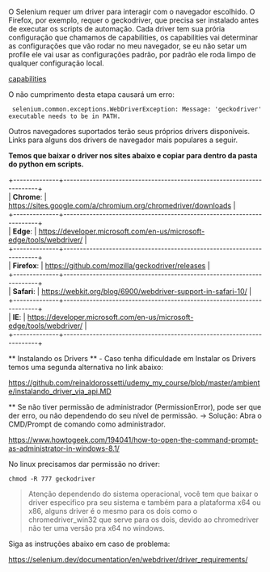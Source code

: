 O Selenium requer um driver para interagir com o navegador escolhido. O Firefox, por exemplo, requer o geckodriver, 
que precisa ser instalado antes de executar os scripts de automação.
Cada driver tem sua prória configuração que chamamos de capabilities, os capabilities vai determinar as configurações que vão rodar no meu navegador, se eu não setar um profile ele vai usar as configurações padrão, por padrão ele roda limpo de qualquer configuração local.

[capabilities](https://selenium.dev/documentation/en/driver_idiosyncrasies/driver_specific_capabilities/)

O não cumprimento desta etapa causará um erro:
```
 selenium.common.exceptions.WebDriverException: Message: 'geckodriver' executable needs to be in PATH.
```

Outros navegadores suportados terão seus próprios drivers disponíveis. Links para alguns dos drivers de navegador mais populares a seguir.

**Temos que baixar o driver nos sites abaixo e copiar para dentro da pasta do python em scripts.**

+--------------+----------------------------------------------------------------------+  
| **Chrome**:  | https://sites.google.com/a/chromium.org/chromedriver/downloads       |  
+--------------+----------------------------------------------------------------------+  
| **Edge**:    | https://developer.microsoft.com/en-us/microsoft-edge/tools/webdriver/ |  
+--------------+----------------------------------------------------------------------+  
| **Firefox**: | https://github.com/mozilla/geckodriver/releases                      |  
+--------------+----------------------------------------------------------------------+  
| **Safari**:  | https://webkit.org/blog/6900/webdriver-support-in-safari-10/         |  
+--------------+----------------------------------------------------------------------+  
| **IE**:      | https://developer.microsoft.com/en-us/microsoft-edge/tools/webdriver/ |  
+--------------+----------------------------------------------------------------------+  

** Instalando os Drivers ** - Caso tenha dificuldade em Instalar os Drivers temos uma segunda alternativa no link abaixo:  

https://github.com/reinaldorossetti/udemy_my_course/blob/master/ambiente/instalando_driver_via_api.MD  

** Se não tiver permissão de administrador (PermissionError), pode ser que der erro, ou não dependendo do seu nível de permissão.
-> Solução: Abra o CMD/Prompt de comando como administrador.  

https://www.howtogeek.com/194041/how-to-open-the-command-prompt-as-administrator-in-windows-8.1/  

No linux precisamos dar permissão no driver:  
```
chmod -R 777 geckodriver  
```

> Atenção dependendo do sistema operacional, você tem que baixar o driver especifico pra seu sistema e também para a plataforma x64 ou x86, alguns driver é o mesmo para os dois como o chromedriver_win32 que serve para os dois, devido ao chromedriver não ter uma versão pra x64 no windows.

Siga as instruções abaixo em caso de problema:  

https://selenium.dev/documentation/en/webdriver/driver_requirements/  
